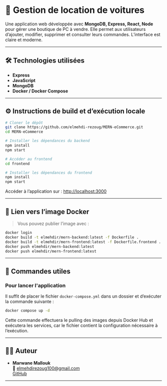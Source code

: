 # 🚗 Gestion de location de voitures

Une application web développée avec **MongoDB, Express, React, Node** pour gérer une boutique de PC à vendre. Elle permet aux utilisateurs d’ajouter, modifier, supprimer et consulter leurs commandes. L’interface est claire et moderne.

---

## 🛠️ Technologies utilisées

- **Express**
- **JavaScript**
- **MongoDB**
- **Docker / Docker Compose**

---

## ⚙️ Instructions de build et d’exécution locale

```bash
# Cloner le dépôt
git clone https://github.com/elmehdi-rezoug/MERN-eCommerce.git
cd MERN-eCommerce

# Installer les dépendances du backend
npm install
npm start

# Accéder au frontend
cd frontend

# Installer les dépendances du frontend
npm install
npm start
```

Accéder à l’application sur : [http://localhost:3000](http://localhost:3000)

---

## 🐳 Lien vers l’image Docker

> Vous pouvez publier l’image avec :

```bash
docker login
docker build -t elmehdir/mern-backend:latest -f Dockerfile .
docker build -t elmehdir/mern-frontend:latest -f Dockerfile.frontend .
docker push elmehdir/mern-backend:latest
docker push elmehdir/mern-frontend:latest
```

---

## 🧰 Commandes utiles

### Pour lancer l'application

Il suffit de placer le fichier `docker-compose.yml` dans un dossier et d’exécuter la commande suivante :

```bash
docker compose up -d
```

Cette commande effectuera le pulling des images depuis Docker Hub et exécutera les services, car le fichier contient la configuration nécessaire à l’exécution.

---

## 👨‍💻 Auteur

- **Marwane Mallouk**  
📧 elmehdirezoug100@gmail.com  
[GitHub](https://github.com/elmehdi-rezoug)

---
